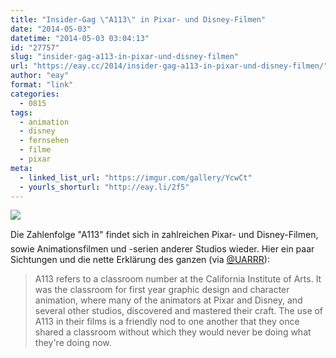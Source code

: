 ```yaml
---
title: "Insider-Gag \"A113\" in Pixar- und Disney-Filmen"
date: "2014-05-03"
datetime: "2014-05-03 03:04:13"
id: "27757"
slug: "insider-gag-a113-in-pixar-und-disney-filmen"
url: "https://eay.cc/2014/insider-gag-a113-in-pixar-und-disney-filmen/"
author: "eay"
format: "link"
categories:
  - 0815
tags:
  - animation
  - disney
  - fernsehen
  - filme
  - pixar
meta:
  - linked_list_url: "https://imgur.com/gallery/YcwCt"
  - yourls_shorturl: "http://eay.li/2f5"
---
```


![](https://eay.cc/uploads/2014/a113.jpg)

Die Zahlenfolge "A113" findet sich in zahlreichen Pixar- und Disney-Filmen, sowie Animationsfilmen und -serien anderer Studios wieder. Hier ein paar Sichtungen und die nette Erklärung des ganzen (via [@UARRR](https://twitter.com/UARRR/status/460746687410356225)):

> A113 refers to a classroom number at the California Institute of Arts. It was the classroom for first year graphic design and character animation, where many of the animators at Pixar and Disney, and several other studios, discovered and mastered their craft. The use of A113 in their films is a friendly nod to one another that they once shared a classroom without which they would never be doing what they're doing now.
